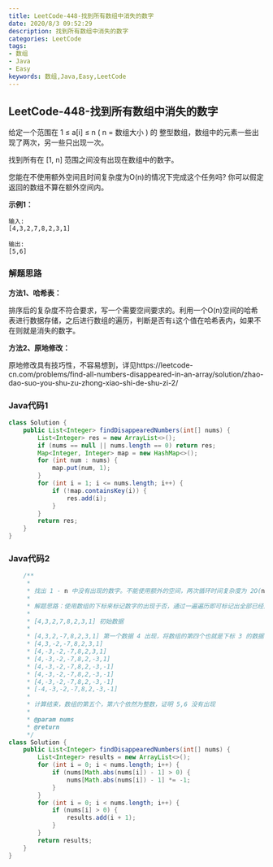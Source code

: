```yaml
---
title: LeetCode-448-找到所有数组中消失的数字
date: 2020/8/3 09:52:29
description: 找到所有数组中消失的数字
categories: LeetCode
tags: 
- 数组
- Java
- Easy
keywords: 数组,Java,Easy,LeetCode
---
```


## LeetCode-448-找到所有数组中消失的数字

给定一个范围在  1 ≤ a[i] ≤ n ( n = 数组大小 ) 的 整型数组，数组中的元素一些出现了两次，另一些只出现一次。

找到所有在 [1, n] 范围之间没有出现在数组中的数字。

您能在不使用额外空间且时间复杂度为O(n)的情况下完成这个任务吗? 你可以假定返回的数组不算在额外空间内。

<!--more-->

**示例1：**

```
输入:
[4,3,2,7,8,2,3,1]

输出:
[5,6]
```

### 解题思路

**方法1、哈希表：**

排序后的复杂度不符合要求，写一个需要空间要求的。利用一个O(n)空间的哈希表进行数据存储，之后进行数组的遍历，判断是否有`i`这个值在哈希表内，如果不在则就是消失的数字。

**方法2、原地修改：**

原地修改具有技巧性，不容易想到，详见https://leetcode-cn.com/problems/find-all-numbers-disappeared-in-an-array/solution/zhao-dao-suo-you-shu-zu-zhong-xiao-shi-de-shu-zi-2/

### Java代码1

```java
class Solution {
    public List<Integer> findDisappearedNumbers(int[] nums) {
        List<Integer> res = new ArrayList<>();
        if (nums == null || nums.length == 0) return res;
        Map<Integer, Integer> map = new HashMap<>();
        for (int num : nums) {
            map.put(num, 1);
        }
        for (int i = 1; i <= nums.length; i++) {
            if (!map.containsKey(i)) {
                res.add(i);
            }
        }
        return res;
    }
}
```

### Java代码2

```java
    /**
     *
     * 找出 1 - n 中没有出现的数字。不能使用额外的空间，两次循环时间复杂度为 2O(n)，即为 O(n)。
     *
     * 解题思路：使用数组的下标来标记数字的出现于否，通过一遍遍历即可标记出全部已经出现的数组
     *
     * [4,3,2,7,8,2,3,1] 初始数据
     *
     * [4,3,2,-7,8,2,3,1] 第一个数据 4 出现，将数组的第四个也就是下标 3 的数据修改为负数。-7 计算时，通过绝对值处理一下即可不影响数据的计算
     * [4,3,-2,-7,8,2,3,1]
     * [4,-3,-2,-7,8,2,3,1]
     * [4,-3,-2,-7,8,2,-3,1]
     * [4,-3,-2,-7,8,2,-3,-1]
     * [4,-3,-2,-7,8,2,-3,-1]
     * [4,-3,-2,-7,8,2,-3,-1]
     * [-4,-3,-2,-7,8,2,-3,-1]
     *
     * 计算结束，数组的第五个，第六个依然为整数，证明 5,6 没有出现
     *
     * @param nums
     * @return
     */
class Solution {
    public List<Integer> findDisappearedNumbers(int[] nums) {
        List<Integer> results = new ArrayList<>();
        for (int i = 0; i < nums.length; i++) {
            if (nums[Math.abs(nums[i]) - 1] > 0) {
                nums[Math.abs(nums[i]) - 1] *= -1;
            }
        }
        for (int i = 0; i < nums.length; i++) {
            if (nums[i] > 0) {
                results.add(i + 1);
            }
        }
        return results;
    }
}
```

